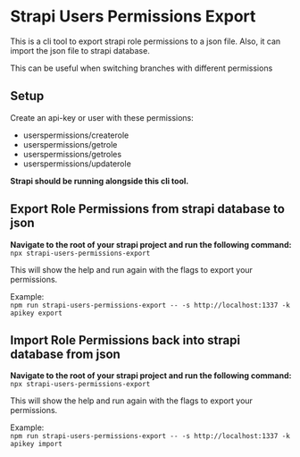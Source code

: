 # Strapi Users Permissions Export

This is a cli tool to export strapi role permissions to a json file.
Also, it can import the json file to strapi database.

This can be useful when switching branches with different permissions

## Setup
Create an api-key or user with these permissions:
- userspermissions/createrole
- userspermissions/getrole
- userspermissions/getroles
- userspermissions/updaterole

**Strapi should be running alongside this cli tool.**

## Export Role Permissions from strapi database to json

**Navigate to the root of your strapi project and run the following command:**
`npx strapi-users-permissions-export`

This will show the help and run again with the flags to export your permissions.

Example:  
`npm run strapi-users-permissions-export -- -s http://localhost:1337 -k apikey export`


## Import Role Permissions back into strapi database from json
**Navigate to the root of your strapi project and run the following command:**
`npx strapi-users-permissions-export`

This will show the help and run again with the flags to export your permissions.

Example:  
`npm run strapi-users-permissions-export -- -s http://localhost:1337 -k apikey import`
